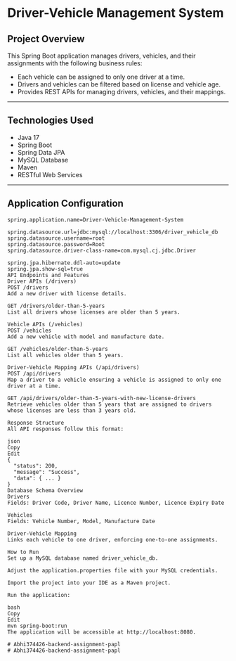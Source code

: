 # Driver-Vehicle Management System

## Project Overview
This Spring Boot application manages drivers, vehicles, and their assignments with the following business rules:

- Each vehicle can be assigned to only one driver at a time.
- Drivers and vehicles can be filtered based on license and vehicle age.
- Provides REST APIs for managing drivers, vehicles, and their mappings.

---

## Technologies Used
- Java 17
- Spring Boot
- Spring Data JPA
- MySQL Database
- Maven
- RESTful Web Services

---

## Application Configuration

```properties
spring.application.name=Driver-Vehicle-Management-System

spring.datasource.url=jdbc:mysql://localhost:3306/driver_vehicle_db
spring.datasource.username=root
spring.datasource.password=Root
spring.datasource.driver-class-name=com.mysql.cj.jdbc.Driver

spring.jpa.hibernate.ddl-auto=update
spring.jpa.show-sql=true
API Endpoints and Features
Driver APIs (/drivers)
POST /drivers
Add a new driver with license details.

GET /drivers/older-than-5-years
List all drivers whose licenses are older than 5 years.

Vehicle APIs (/vehicles)
POST /vehicles
Add a new vehicle with model and manufacture date.

GET /vehicles/older-than-5-years
List all vehicles older than 5 years.

Driver-Vehicle Mapping APIs (/api/drivers)
POST /api/drivers
Map a driver to a vehicle ensuring a vehicle is assigned to only one driver at a time.

GET /api/drivers/older-than-5-years-with-new-license-drivers
Retrieve vehicles older than 5 years that are assigned to drivers whose licenses are less than 3 years old.

Response Structure
All API responses follow this format:

json
Copy
Edit
{
  "status": 200,
  "message": "Success",
  "data": { ... }
}
Database Schema Overview
Drivers
Fields: Driver Code, Driver Name, Licence Number, Licence Expiry Date

Vehicles
Fields: Vehicle Number, Model, Manufacture Date

Driver-Vehicle Mapping
Links each vehicle to one driver, enforcing one-to-one assignments.

How to Run
Set up a MySQL database named driver_vehicle_db.

Adjust the application.properties file with your MySQL credentials.

Import the project into your IDE as a Maven project.

Run the application:

bash
Copy
Edit
mvn spring-boot:run
The application will be accessible at http://localhost:8080.

# Abhi374426-backend-assignment-papl
# Abhi374426-backend-assignment-papl
